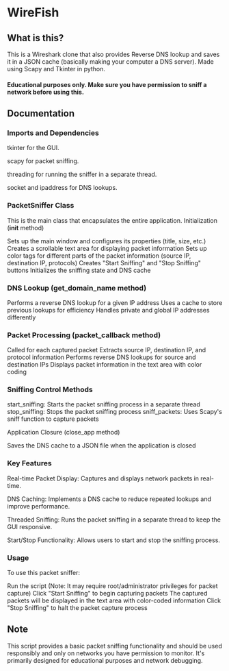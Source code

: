 # WireFish
## What is this?
This is a Wireshark clone that also provides Reverse DNS lookup and saves it in a JSON cache (basically making your computer a DNS server). Made using Scapy and Tkinter in python. 
#### Educational purposes only. Make sure you have permission to sniff a network before using this.
## Documentation

### Imports and Dependencies

tkinter for the GUI.

scapy for packet sniffing.

threading for running the sniffer in a separate thread.

socket and ipaddress for DNS lookups.

### PacketSniffer Class
This is the main class that encapsulates the entire application.
Initialization (__init__ method)

Sets up the main window and configures its properties (title, size, etc.)
Creates a scrollable text area for displaying packet information
Sets up color tags for different parts of the packet information (source IP, destination IP, protocols)
Creates "Start Sniffing" and "Stop Sniffing" buttons
Initializes the sniffing state and DNS cache

### DNS Lookup (get_domain_name method)

Performs a reverse DNS lookup for a given IP address
Uses a cache to store previous lookups for efficiency
Handles private and global IP addresses differently

### Packet Processing (packet_callback method)

Called for each captured packet
Extracts source IP, destination IP, and protocol information
Performs reverse DNS lookups for source and destination IPs
Displays packet information in the text area with color coding

### Sniffing Control Methods

start_sniffing: Starts the packet sniffing process in a separate thread
stop_sniffing: Stops the packet sniffing process
sniff_packets: Uses Scapy's sniff function to capture packets

Application Closure (close_app method)

Saves the DNS cache to a JSON file when the application is closed

### Key Features

Real-time Packet Display: Captures and displays network packets in real-time.

DNS Caching: Implements a DNS cache to reduce repeated lookups and improve performance.

Threaded Sniffing: Runs the packet sniffing in a separate thread to keep the GUI responsive.

Start/Stop Functionality: Allows users to start and stop the sniffing process.


### Usage
To use this packet sniffer:

Run the script (Note: It may require root/administrator privileges for packet capture)
Click "Start Sniffing" to begin capturing packets
The captured packets will be displayed in the text area with color-coded information
Click "Stop Sniffing" to halt the packet capture process

## Note
This script provides a basic packet sniffing functionality and should be used responsibly and only on networks you have permission to monitor. It's primarily designed for educational purposes and network debugging.
